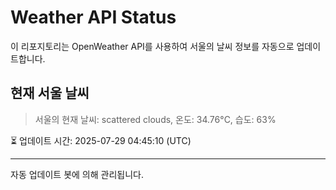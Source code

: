 
# Weather API Status

이 리포지토리는 OpenWeather API를 사용하여 서울의 날씨 정보를 자동으로 업데이트합니다.

## 현재 서울 날씨
> 서울의 현재 날씨: scattered clouds, 온도: 34.76°C, 습도: 63%

⏳ 업데이트 시간: 2025-07-29 04:45:10 (UTC)

---
자동 업데이트 봇에 의해 관리됩니다.
